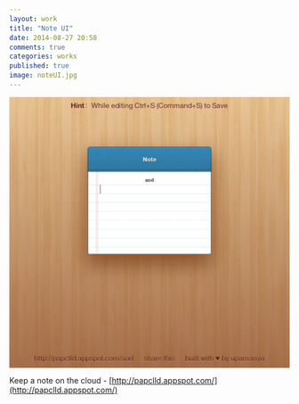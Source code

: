 ```yaml
---
layout: work
title: "Note UI"
date: 2014-08-27 20:58
comments: true
categories: works
published: true
image: noteUI.jpg
---
```

<img src="/images/works/noteUI.jpg" align="middle"/>

Keep a note on the cloud - [http://papclld.appspot.com/](http://papclld.appspot.com/)